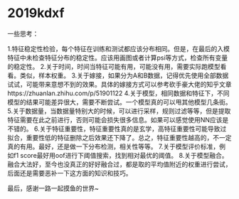 # 2019kdxf

一些思考：

1.特征稳定性检验，每个特征在训练和测试都应该分布相同。但是，在最后的入模特征中未检查特征分布的稳定性。应该用画图或者计算psi等方式，检查所有变量的稳定性。
2.关于时间，时间当特征可能有用，可能没有用，需要实际跑模型看看。类似，样本权重。
3.关于嫁接，如果分为A和B数据，记得优先使用全部数据试试，可能带来意想不到的效果。具体的嫁接方式可以参考砍手豪大佬的知乎文章https://zhuanlan.zhihu.com/p/51901122
4.关于模型，相同数据和特征下，不同模型的结果可能差异很大，需要不断尝试。一个模型真的可以甩其他模型几条街。
5.关于数据量，当数据量特别大的时候，可以进行采样，规则过滤等等，但是提取特征需要在此之前进行，否则可能会损失很多信息。如果可以感觉使用NN应该是不错的。
6.关于特征重要性，特征重要性真的是玄学，高特征重要性可能导致过拟合，重要性低的特征删除之后效果还下降了。总之，特征重要性越高的，不一定真的有用。最好，还是做一下分布检测，相关性等等。
7.关于模型评价标准，例如f1 score最好用oof进行下阈值搜索，找到相对最优的阈值。
8.关于模型融合。融合大法好，至今也没真正的好好融合过，都是取的平均值附近的权重进行尝试，后面还是需要恶补一下这方面的知识和技巧。


最后，感谢一路一起摸鱼的世界~
